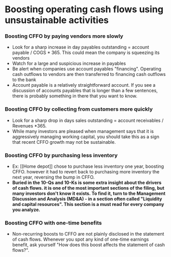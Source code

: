 # Boosting operating cash flows using unsustainable activities

### Boosting CFFO by paying vendors more slowly

- Look for a sharp increase in day payables outstanding = account payable / COGS * 365. This could mean the company is squeezing its vendors
- Watch for a large and suspicious increase in payables
- Be alert when companies use account payables "financing". Operating cash outflows to vendors are then transferred to financing cash outflows to the bank
- Account payable is a relatively straightforward account. If you see a discussion of accounts payables that is longer than a few sentences, there is probably something in there that you want to know.

### Boosting CFFO by collecting from customers more quickly

- Look for a sharp drop in days sales outstanding = account receivables / Revenues *365. 
- While many investors are pleased when management says that it is aggressively managing working capital, you should take this as a sign that recent CFFO growth may not be sustainable.

### Boosting CFFO by purchasing less inventory

- Ex: [[Home depot]] chose to purchase less inventory one year, boosting CFFO. however it had to revert back to purchasing more inventory the next year, reversing the bump in CFFO.
- **Buried in the 10-Qs and 10-Ks is some extra insight about the drivers of cash flows. it is one of the most important sections of the filing, but many investors don't know it exists. To find it, turn to the Management Discussion and Analysis (MD&A) - in a section often called "Liquidity and capital resources". This section is a must read for every company you analyze.**

### Boosting CFFO with one-time benefits

- Non-recurring boosts to CFFO are not plainly disclosed in the statement of cash flows. Whenever you spot any kind of one-time earnings benefit, ask yourself "How does this boost affects the statement of cash flows?".